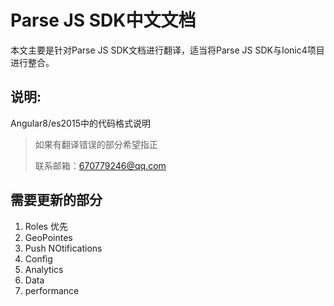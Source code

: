 # Parse JS SDK中文文档

本文主要是针对Parse JS SDK文档进行翻译，适当将Parse JS SDK与Ionic4项目进行整合。

## 说明:

Angular8/es2015中的代码格式说明



> 如果有翻译错误的部分希望指正
>
> 联系邮箱：670779246@qq.com

## 需要更新的部分

1. Roles  优先
2. GeoPointes
3. Push NOtifications
4. Config
5. Analytics
6. Data
7. performance



